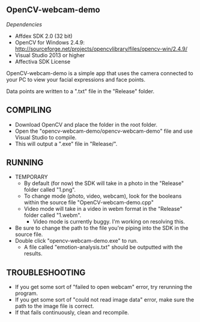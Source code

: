OpenCV-webcam-demo
------------------

*Dependencies*

- Affdex SDK 2.0 (32 bit)
- OpenCV for Windows 2.4.9: http://sourceforge.net/projects/opencvlibrary/files/opencv-win/2.4.9/
- Visual Studio 2013 or higher
- Affectiva SDK License

OpenCV-webcam-demo is a simple app that uses the camera connected to your PC to view your facial expressions and face points.

Data points are written to a ".txt" file in the "Release" folder.



COMPILING
---------

- Download OpenCV and place the folder in the root folder.
- Open the "opencv-webcam-demo/opencv-webcam-demo" file and use Visual Studio to compile.
- This will output a ".exe" file in "Release/".


RUNNING
-------

- TEMPORARY
	- By default (for now) the SDK will take in a photo in the "Release" folder called "1.png".
	- To change mode (photo, video, webcam), look for the booleans within the source file "OpenCV-webcam-demo.cpp"
	- Video mode will take in a video in webm format in the "Release" folder called "1.webm".
		- Video mode is currently buggy. I'm working on resolving this.
- Be sure to change the path to the file you're piping into the SDK in the source file.
- Double click "opencv-webcam-demo.exe" to run.
	- A file called "emotion-analysis.txt" should be outputted with the results.


TROUBLESHOOTING
---------------

- If you get some sort of "failed to open webcam" error, try rerunning the program.
- If you get some sort of "could not read image data" error, make sure the path to the image file is correct.
- If that fails continuously, clean and recompile.